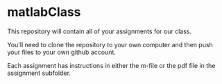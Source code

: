 # matlabClass

This repository will contain all of your assignments for our class. 

You'll need to clone the repository to your own computer and then push your files to your own github account. 

Each assignment has instructions in either the m-file or the pdf file in the assignment subfolder. 
